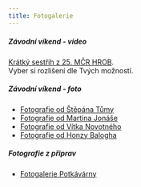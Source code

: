 ```yaml
---
title: Fotogalerie
---
```

##### Závodní víkend - video
[Krátký sestřih z 25. MČR HROB](https://1drv.ms/u/s!AvzlVpd-iuDvlMUn9IJOFbuaoAU0gw?e=uWWUr6).<br>
Vyber si rozlišení dle Tvých možností.

##### Závodní víkend - foto
* [Fotografie od Štěpána Tůmy](https://1drv.ms/u/s!AvzlVpd-iuDvlMFYtgjUj0zejliiKQ?e=bpCKKI)
* [Fotografie od Martina Jonáše](https://www.zonerama.com/jondyho/Album/7848153)
* [Fotografie od Vítka Novotného](https://photos.app.goo.gl/hEx83Tz763WoJViq8)
* [Fotografie od Honzy Balogha](https://jendaba.rajce.idnes.cz/2021_11_07_HROB/)

##### Fotografie z připrav
* [Fotogalerie Potkávárny](https://www.potkavarnauhavrana.cz/fotogalerie/)




